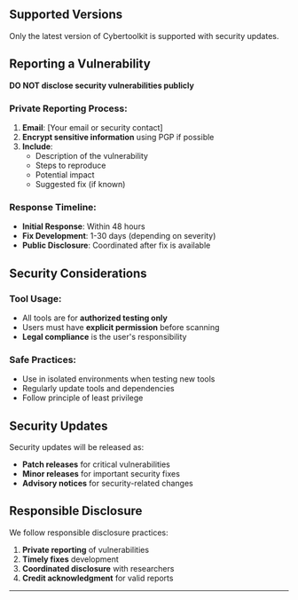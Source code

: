 
## Supported Versions
Only the latest version of Cybertoolkit is supported with security updates.

## Reporting a Vulnerability

**DO NOT disclose security vulnerabilities publicly**

### Private Reporting Process:
1. **Email**: [Your email or security contact]
2. **Encrypt sensitive information** using PGP if possible
3. **Include**: 
   - Description of the vulnerability
   - Steps to reproduce
   - Potential impact
   - Suggested fix (if known)

### Response Timeline:
- **Initial Response**: Within 48 hours
- **Fix Development**: 1-30 days (depending on severity)
- **Public Disclosure**: Coordinated after fix is available

## Security Considerations

### Tool Usage:
- All tools are for **authorized testing only**
- Users must have **explicit permission** before scanning
- **Legal compliance** is the user's responsibility

### Safe Practices:
- Use in isolated environments when testing new tools
- Regularly update tools and dependencies
- Follow principle of least privilege

## Security Updates
Security updates will be released as:
- **Patch releases** for critical vulnerabilities
- **Minor releases** for important security fixes
- **Advisory notices** for security-related changes

## Responsible Disclosure
We follow responsible disclosure practices:
1. **Private reporting** of vulnerabilities
2. **Timely fixes** development
3. **Coordinated disclosure** with researchers
4. **Credit acknowledgment** for valid reports

---
